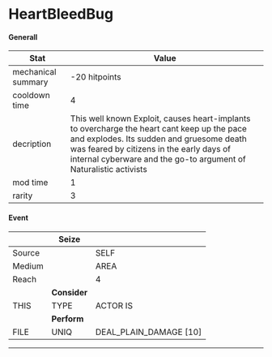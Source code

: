 

# **HeartBleedBug**


#### **Generall**
| Stat | Value | 
|  --  |  --  | 
| mechanical summary | -20 hitpoints | 
| cooldown time | 4 | 
| decription | This well known Exploit, causes heart-implants to overcharge the heart cant keep up the pace and explodes. Its sudden and gruesome death was feared by citizens in the early days of internal cyberware and the go-to argument of Naturalistic activists | 
| mod time | 1 | 
| rarity | 3 | 



#### **Event**
|  | **Seize** |  | 
|  --  |  --  |  --  | 
| Source |  | SELF | 
| Medium |  | AREA | 
| Reach |  | 4 | 
|  | **Consider** |  | 
| THIS | TYPE | ACTOR IS | 
|  | **Perform** |  | 
| FILE | UNIQ | DEAL_PLAIN_DAMAGE [10] | 

-----

